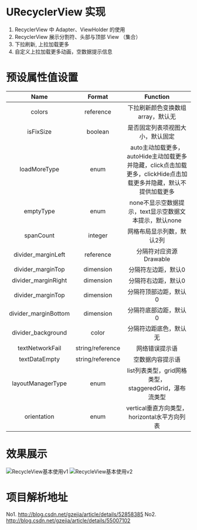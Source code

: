 # URecyclerView 实现
1. RecyclerView 中 Adapter、ViewHolder 的使用
2. RecyclerView 展示分割符、头部与顶部 View （集合）
3. 下拉刷新, 上拉加载更多
4. 自定义上拉加载更多动画，空数据提示信息

# 预设属性值设置
| Name | Format| Function |
| :-----: | :-----: | :-----: |
| colors | reference | 下拉刷新颜色变换数组array，默认无 |
| isFixSize | boolean | 是否固定列表项视图大小，默认固定 |
| loadMoreType | enum | auto主动加载更多，autoHide主动加载更多并隐藏，click点击加载更多，clickHide点击加载更多并隐藏，默认不提供加载更多 |
| emptyType | enum | none不显示空数据提示，text显示空数据文本提示，默认none |
| spanCount | integer | 网格布局显示列数，默认2列 |
| divider_marginLeft | reference | 分隔符对应资源Drawable |
| divider_marginTop | dimension | 分隔符左边距，默认0 |
| divider_marginRight | dimension | 分隔符右边距，默认0 |
| divider_marginTop | dimension | 分隔符顶部边距，默认0 |
| divider_marginBottom | dimension | 分隔符底部边距，默认0 |
| divider_background | color | 分隔符边距底色，默认无 |
| textNetworkFail | string/reference | 网络错误提示语 |
| textDataEmpty | string/reference | 空数据内容提示语 |
| layoutManagerType | enum | list列表类型，grid网格类型，staggeredGrid，瀑布流类型 |
| orientation | enum | vertical垂直方向类型，horizontal水平方向列表 |

# 效果展示
![RecycleView基本使用v1](http://img.blog.csdn.net/20161019173301926)
![RecycleView基本使用v2](http://img.blog.csdn.net/20170213175444757?watermark/2/text/aHR0cDovL2Jsb2cuY3Nkbi5uZXQv/font/5a6L5L2T/fontsize/400/fill/I0JBQkFCMA==/dissolve/70/gravity/SouthEast)

# 项目解析地址
No1. http://blog.csdn.net/gzejia/article/details/52858385
No2. http://blog.csdn.net/gzejia/article/details/55007102
